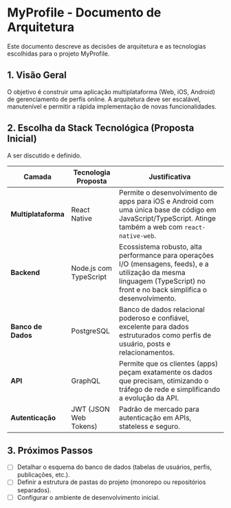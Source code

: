 # MyProfile - Documento de Arquitetura

Este documento descreve as decisões de arquitetura e as tecnologias escolhidas para o projeto MyProfile.

## 1. Visão Geral

O objetivo é construir uma aplicação multiplataforma (Web, iOS, Android) de gerenciamento de perfis online. A arquitetura deve ser escalável, manutenível e permitir a rápida implementação de novas funcionalidades.

## 2. Escolha da Stack Tecnológica (Proposta Inicial)

A ser discutido e definido.

| Camada              | Tecnologia Proposta     | Justificativa                                                                                                                            |
| ------------------- | ----------------------- | ---------------------------------------------------------------------------------------------------------------------------------------- |
| **Multiplataforma** | React Native            | Permite o desenvolvimento de apps para iOS e Android com uma única base de código em JavaScript/TypeScript. Atinge também a web com `react-native-web`. |
| **Backend** | Node.js com TypeScript  | Ecossistema robusto, alta performance para operações I/O (mensagens, feeds), e a utilização da mesma linguagem (TypeScript) no front e no back simplifica o desenvolvimento. |
| **Banco de Dados** | PostgreSQL              | Banco de dados relacional poderoso e confiável, excelente para dados estruturados como perfis de usuário, posts e relacionamentos.      |
| **API** | GraphQL                 | Permite que os clientes (apps) peçam exatamente os dados que precisam, otimizando o tráfego de rede e simplificando a evolução da API. |
| **Autenticação** | JWT (JSON Web Tokens)   | Padrão de mercado para autenticação em APIs, stateless e seguro.                                                                         |

## 3. Próximos Passos

- [ ] Detalhar o esquema do banco de dados (tabelas de usuários, perfis, publicações, etc.).
- [ ] Definir a estrutura de pastas do projeto (monorepo ou repositórios separados).
- [ ] Configurar o ambiente de desenvolvimento inicial.